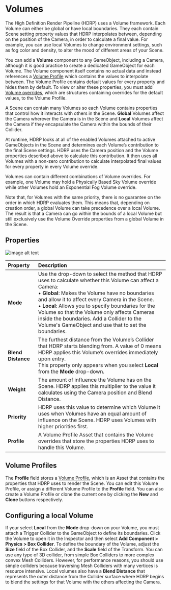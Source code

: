 # Volumes

The High Definition Render Pipeline (HDRP) uses a Volume framework. Each Volume can either be global or have local boundaries. They each contain Scene setting property values that HDRP interpolates between, depending on the position of the Camera, in order to calculate a final value. For example, you can use local Volumes to change environment settings, such as fog color and density, to alter the mood of different areas of your Scene. 

You can add a __Volume__ component to any GameObject, including a Camera, although it is good practice to create a dedicated GameObject for each Volume. The Volume component itself contains no actual data and instead references a [Volume Profile](Volume-Profile.html) which contains the values to interpolate between. The Volume Profile contains default values for every property and hides them by default. To view or alter these properties, you must add [Volume overrides](Volume-Components.html), which are structures containing overrides for the default values, to the Volume Profile.

A Scene can contain many Volumes so each Volume contains properties that control how it interacts with others in the Scene. **Global** Volumes affect the Camera wherever the Camera is in the Scene and **Local** Volumes affect the Camera if they encapsulate the Camera within the bounds of their Collider.

At runtime, HDRP looks at all of the enabled Volumes attached to active GameObjects in the Scene and determines each Volume’s contribution to the final Scene settings. HDRP uses the Camera position and the Volume properties described above to calculate this contribution. It then uses all Volumes with a non-zero contribution to calculate interpolated final values for every property in every Volume override.

Volumes can contain different combinations of Volume overrides. For example, one Volume may hold a Physically Based Sky Volume override while other Volumes hold an Exponential Fog Volume override.

Note that, for Volumes with the same priority, there is no guarantee on the order in which HDRP evaluates them. This means that, depending on creation order, a global Volume can take precedence over a local Volume. The result is that a Camera can go within the bounds of a local Volume but still exclusively use the Volume Override properties from a global Volume in the Scene.

## Properties

![image alt text](Images/Volumes1.png)

| Property| Description |
|:---|:---|
| **Mode** | Use the drop-down to select the method that HDRP uses to calculate whether this Volume can affect a Camera:<br />&#8226; **Global**: Makes the Volume have no boundaries and allow it to affect every Camera in the Scene.<br />&#8226; **Local**: Allows you to specify boundaries for the Volume so that the Volume only affects Cameras inside the boundaries. Add a Collider to the Volume's GameObject and use that to set the boundaries. |
| **Blend Distance** | The furthest distance from the Volume’s Collider that HDRP starts blending from. A value of 0 means HDRP applies this Volume’s overrides immediately upon entry.<br />This property only appears when you select **Local** from the **Mode** drop-down. |
| **Weight** | The amount of influence the Volume has on the Scene. HDRP applies this multiplier to the value it calculates using the Camera position and Blend Distance.  |
| **Priority** | HDRP uses this value to determine which Volume it uses when Volumes have an equal amount of influence on the Scene. HDRP uses Volumes with higher priorities first. |
| **Profile** | A Volume Profile Asset that contains the Volume overrides that store the properties HDRP uses to handle this Volume. |

## Volume Profiles

The __Profile__ field stores a [Volume Profile](Volume-Profile.html), which is an Asset that contains the properties that HDRP uses to render the Scene. You can edit this Volume Profile, or assign a different Volume Profile to the **Profile** field. You can also create a Volume Profile or clone the current one by clicking the __New__ and __Clone__ buttons respectively.

## Configuring a local Volume

If your select **Local** from the **Mode** drop-down on your Volume, you must attach a Trigger Collider to the GameObject to define its boundaries. Click the Volume to open it in the Inspector and then select __Add Component > Physics > Box Collider__. To define the boundary of the Volume, adjust the __Size__ field of the Box Collider, and the __Scale__ field of the Transform.  You can use any type of 3D collider, from simple Box Colliders to more complex convex Mesh Colliders. However, for performance reasons, you should use simple colliders because traversing Mesh Colliders with many vertices is resource intensive. Local volumes also have a __Blend Distance__ that represents the outer distance from the Collider surface where HDRP begins to blend the settings for that Volume with the others affecting the Camera.

